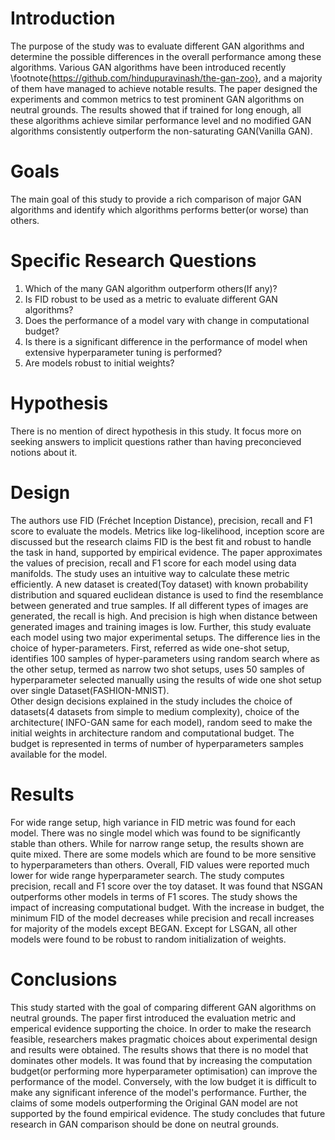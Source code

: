 # Introduction 
  The purpose of the study was to evaluate different GAN algorithms and determine the possible differences in the overall performance among these algorithms. Various GAN algorithms have been introduced recently \footnote{https://github.com/hindupuravinash/the-gan-zoo}, and a majority of them have managed to achieve notable results. The paper designed the experiments and common metrics to test prominent GAN algorithms on neutral grounds. The results showed that if trained for long enough, all these algorithms achieve similar performance level and no modified GAN algorithms consistently outperform the non-saturating GAN(Vanilla GAN). 
  
# Goals

The main goal of this study to provide a rich comparison of major GAN algorithms and identify which algorithms performs better(or worse)  than others. 

# Specific Research Questions

1. Which of the many GAN algorithm outperform others(If any)?
2. Is FID robust  to be used as  a metric to evaluate different   GAN algorithms?
3. Does the performance of a model vary with change in computational budget?
4. Is there is a significant difference in the performance of model when extensive hyperparameter tuning is performed?
5. Are models robust to initial weights?

# Hypothesis
There is no mention of direct hypothesis in this study. It focus more on seeking answers to implicit questions rather than having  preconcieved notions about it.
# Design
The authors use FID (Fréchet Inception Distance), precision, recall and F1 score to evaluate the models. Metrics like log-likelihood, inception score are discussed but the research claims FID is the best fit and robust to handle the task in hand, supported by empirical evidence.
The paper approximates the values of precision, recall and F1 score for each model using data manifolds. The study uses an intuitive way to calculate these metric efficiently. A new dataset is created(Toy dataset) with known probability distribution and squared euclidean distance is used to find the resemblance between generated and true samples. If all different types of images are generated, the recall is high. And precision is high when distance between generated images and training images is low. 
Further, this study evaluate each model using two major experimental setups. The  difference lies in the choice of hyper-parameters. First, referred as wide one-shot setup, identifies 100 samples of hyper-parameters using random search where as the other setup, termed as narrow two shot setups, uses 50 samples of hyperparameter selected manually using the results of wide one shot setup over single Dataset(FASHION-MNIST).    
Other design decisions  explained in the study includes the choice of  datasets(4 datasets from simple to medium complexity), choice of the architecture( INFO-GAN same for each model), random seed to make the initial weights in architecture random and computational budget. The budget is represented in terms of number of hyperparameters samples available  for the model.

# Results

For wide range setup, high variance in FID metric was found for each model. There was no single model which was found to be significantly stable than others. While for narrow range setup, the results shown are quite mixed. There are some models which are found to be more sensitive to hyperparameters than others. Overall, FID values were reported much lower for wide range hyperparameter search.
The study computes precision, recall and F1 score over the toy dataset. It was found that NSGAN outperforms other models in terms of F1 scores.
The study shows the impact of increasing computational budget. With the increase in budget, the minimum FID of the model decreases while  precision and recall increases for majority of the models except BEGAN. 
Except for LSGAN, all other models were found to be robust to random initialization of weights. 

# Conclusions
This study started with the goal of comparing different GAN algorithms on neutral grounds. The paper first introduced the evaluation metric and emperical evidence supporting the choice. In order to make the research feasible, researchers makes pragmatic choices about experimental design and results were obtained. The results shows that there is no model that dominates other models. It was found that by increasing the computation budget(or performing more hyperparameter optimisation) can improve the performance of the model. Conversely, with the low budget it is difficult to make any significant inference of the model's performance.
Further, the claims of some models outperforming the Original GAN model are not supported by the found empirical evidence. The study concludes that future research in GAN comparison should be done on neutral grounds.
        
<!--stackedit_data:
eyJoaXN0b3J5IjpbMTY2NDcwOTE0MSwtMTA2MTYyNjY0OSwxNz
U4NTg3MCwxNDI5OTQ5NjcwLDIxMTcwMzY4ODgsLTYyOTgxNDMx
NywxNDMxMTc2MDMwLDE2NzEzMTMyMjcsLTU5Njk2ODg2LC04ND
U3NjcwMDksLTU3ODQ3NDU1OCwxOTIyMTk3NzM3LC04MzQ1MDUy
NjMsNjczMTc3NTUxLC0xMDMyNDc0MzAxLDU4MjUyMTYyNSwzNz
g4OTA2MjksNDA4NzMzOTY0LDE0NTE0MTk5OTksMTE3MjIwOTMy
MV19
-->